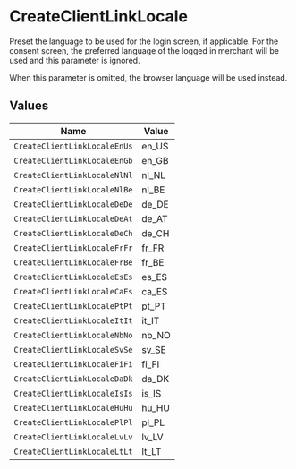 # CreateClientLinkLocale

Preset the language to be used for the login screen, if applicable. For the consent screen, the preferred
language of the logged in merchant will be used and this parameter is ignored.

When this parameter is omitted, the browser language will be used instead.


## Values

| Name                         | Value                        |
| ---------------------------- | ---------------------------- |
| `CreateClientLinkLocaleEnUs` | en_US                        |
| `CreateClientLinkLocaleEnGb` | en_GB                        |
| `CreateClientLinkLocaleNlNl` | nl_NL                        |
| `CreateClientLinkLocaleNlBe` | nl_BE                        |
| `CreateClientLinkLocaleDeDe` | de_DE                        |
| `CreateClientLinkLocaleDeAt` | de_AT                        |
| `CreateClientLinkLocaleDeCh` | de_CH                        |
| `CreateClientLinkLocaleFrFr` | fr_FR                        |
| `CreateClientLinkLocaleFrBe` | fr_BE                        |
| `CreateClientLinkLocaleEsEs` | es_ES                        |
| `CreateClientLinkLocaleCaEs` | ca_ES                        |
| `CreateClientLinkLocalePtPt` | pt_PT                        |
| `CreateClientLinkLocaleItIt` | it_IT                        |
| `CreateClientLinkLocaleNbNo` | nb_NO                        |
| `CreateClientLinkLocaleSvSe` | sv_SE                        |
| `CreateClientLinkLocaleFiFi` | fi_FI                        |
| `CreateClientLinkLocaleDaDk` | da_DK                        |
| `CreateClientLinkLocaleIsIs` | is_IS                        |
| `CreateClientLinkLocaleHuHu` | hu_HU                        |
| `CreateClientLinkLocalePlPl` | pl_PL                        |
| `CreateClientLinkLocaleLvLv` | lv_LV                        |
| `CreateClientLinkLocaleLtLt` | lt_LT                        |